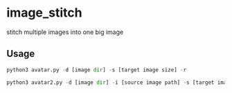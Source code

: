 # image_stitch
stitch multiple images into one big image

## Usage
```python
python3 avatar.py -d [image dir] -s [target image size] -r
```

```python
python3 avatar2.py -d [image dir] -i [source image path] -s [target image size] -r
```
